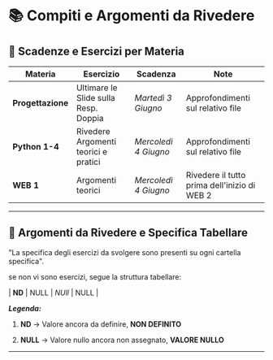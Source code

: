 # 📚 Compiti e Argomenti da Rivedere

## 📅 Scadenze e Esercizi per Materia

| Materia        | Esercizio                          | Scadenza             | Note                         |
|----------------|------------------------------------|----------------------|------------------------------|
| **Progettazione**| Ultimare le Slide sulla Resp. Doppia | *Martedì 3 Giugno* | Approfondimenti sul relativo file |
| **Python 1-4**   | Rivedere Argomenti teorici e pratici |*Mercoledì 4 Giugno* | Approfondimenti sul relativo file|
| **WEB 1**        | Argomenti teorici |*Mercoledì 4 Giugno* | Rivedere il tutto prima dell'inizio di WEB 2|

---

## 🔁 Argomenti da Rivedere e Specifica Tabellare

"La specifica degli esercizi da svolgere sono presenti su ogni cartella specifica".

se non vi sono esercizi, segue la struttura tabellare:

| **ND**         | NULL                               | *NUll*               | NULL                         |


***Legenda:***

1. **ND** -> Valore ancora da definire, **NON DEFINITO**

2. **NULL** -> Valore nullo ancora non assegnato, **VALORE NULLO**

---


